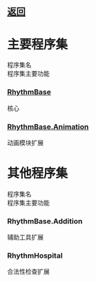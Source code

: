 ## [返回](../RadiationTherapy.md)  
  
# 主要程序集  
  
程序集名  
程序集主要功能  
  


### [RhythmBase](assembly/RhythmBase.md)  
核心  


### [RhythmBase.Animation](assembly/RhythmAnimation.md)  
动画模块扩展  
  
# 其他程序集  
  
程序集名  
程序集主要功能  
  


### RhythmBase.Addition  
辅助工具扩展  


### RhythmHospital  
合法性检查扩展  